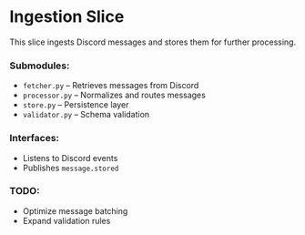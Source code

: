 # Ingestion Slice

This slice ingests Discord messages and stores them for further processing.

### Submodules:
- `fetcher.py` – Retrieves messages from Discord
- `processor.py` – Normalizes and routes messages
- `store.py` – Persistence layer
- `validator.py` – Schema validation

### Interfaces:
- Listens to Discord events
- Publishes `message.stored`

### TODO:
- Optimize message batching
- Expand validation rules
